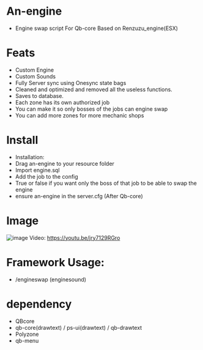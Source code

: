 # An-engine
- Engine swap script For Qb-core Based on Renzuzu_engine(ESX)

# Feats
- Custom Engine
- Custom Sounds
- Fully Server sync using Onesync state bags
- Cleaned and optimized and removed all the useless functions.
- Saves to database.
- Each zone has its own authorized job
- You can make it so only bosses of the jobs can engine swap
- You can add more zones for more mechanic shops

# Install
- Installation:
- Drag an-engine to your resource folder
- Import engine.sql
- Add the job to the config
- True or false if you want only the boss of that job to be able to swap the engine
- ensure an-engine in the server.cfg (After Qb-core)

# Image
![image](https://cdn.discordapp.com/attachments/837147253562146846/1029785285908766720/unknown.png)
Video: https://youtu.be/jry7129RGro

# Framework Usage: 
- /engineswap (enginesound)

# dependency 
- QBcore
- qb-core(drawtext) / ps-ui(drawtext) / qb-drawtext
- Polyzone
- qb-menu

